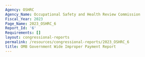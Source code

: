 ```yaml
---
Agency: OSHRC
Agency_Name: Occupational Safety and Health Review Commission
Fiscal_Year: 2023
Page_Name: 2023_OSHRC_6
Report_Id: '6'
Requirements: []
layout: congressional-reports
permalink: /resources/congressional-reports/2023_OSHRC_6
title: OMB Government Wide Improper Payment Report
---
```

